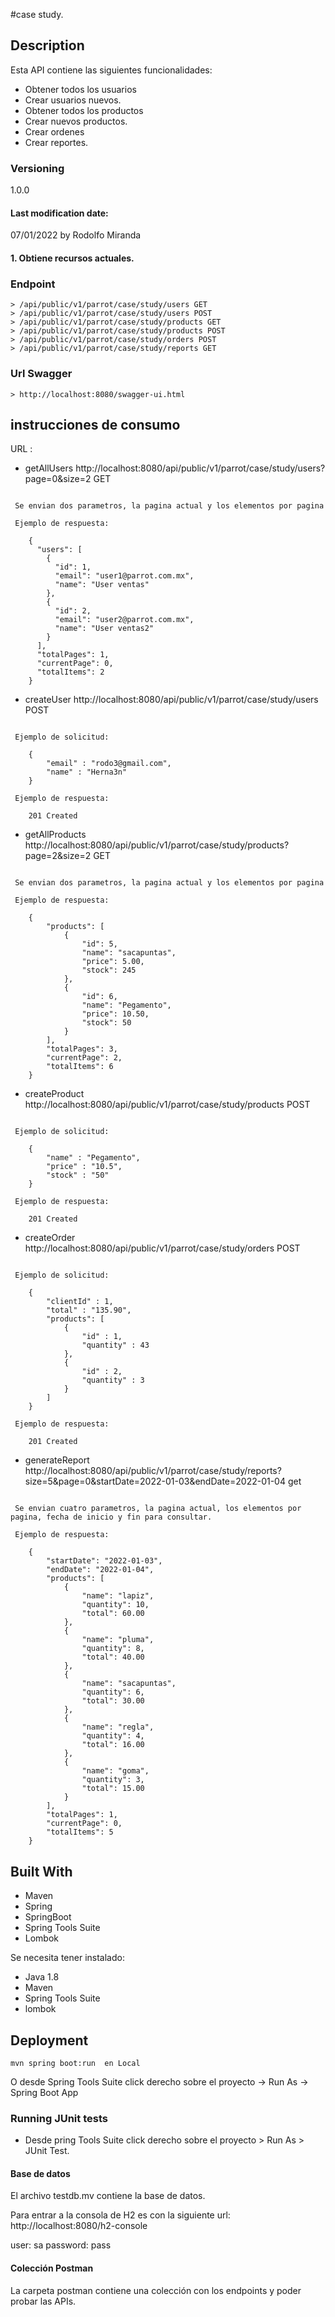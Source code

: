 #case study.

## Description
Esta API contiene las siguientes funcionalidades:

* Obtener todos los usuarios
* Crear usuarios nuevos.
* Obtener todos los productos
* Crear nuevos productos.
* Crear ordenes
* Crear reportes.

### Versioning
1.0.0

#### Last modification date:
07/01/2022 by Rodolfo Miranda

#### 1. Obtiene recursos actuales.
### Endpoint
    > /api/public/v1/parrot/case/study/users GET
    > /api/public/v1/parrot/case/study/users POST
    > /api/public/v1/parrot/case/study/products GET
    > /api/public/v1/parrot/case/study/products POST
    > /api/public/v1/parrot/case/study/orders POST
    > /api/public/v1/parrot/case/study/reports GET
    
### Url Swagger
    
    > http://localhost:8080/swagger-ui.html

## instrucciones de consumo
URL :

- getAllUsers
http://localhost:8080/api/public/v1/parrot/case/study/users?page=0&size=2  GET

```

 Se envian dos parametros, la pagina actual y los elementos por pagina
 
 Ejemplo de respuesta:
 	
 	{
	  "users": [
	    {
	      "id": 1,
	      "email": "user1@parrot.com.mx",
	      "name": "User ventas"
	    },
	    {
	      "id": 2,
	      "email": "user2@parrot.com.mx",
	      "name": "User ventas2"
	    }
	  ],
	  "totalPages": 1,
	  "currentPage": 0,
	  "totalItems": 2
	}

```

- createUser
http://localhost:8080/api/public/v1/parrot/case/study/users   POST

```
 
 Ejemplo de solicitud:
 	
 	{
    	"email" : "rodo3@gmail.com",
    	"name" : "Herna3n"
	}
	
 Ejemplo de respuesta:
 
 	201 Created

```

- getAllProducts
http://localhost:8080/api/public/v1/parrot/case/study/products?page=2&size=2  GET

```

 Se envian dos parametros, la pagina actual y los elementos por pagina
 
 Ejemplo de respuesta:
 	
 	{
	    "products": [
	        {
	            "id": 5,
	            "name": "sacapuntas",
	            "price": 5.00,
	            "stock": 245
	        },
	        {
	            "id": 6,
	            "name": "Pegamento",
	            "price": 10.50,
	            "stock": 50
	        }
	    ],
	    "totalPages": 3,
	    "currentPage": 2,
	    "totalItems": 6
	}

```

- createProduct
http://localhost:8080/api/public/v1/parrot/case/study/products   POST

```
 
 Ejemplo de solicitud:
 	
 	{
	    "name" : "Pegamento",
	    "price" : "10.5",
	    "stock" : "50"
	}
	
 Ejemplo de respuesta:
 
 	201 Created

```

- createOrder
http://localhost:8080/api/public/v1/parrot/case/study/orders   POST

```
 
 Ejemplo de solicitud:
 	
 	{
	    "clientId" : 1,
	    "total" : "135.90",
	    "products": [
	        {
	            "id" : 1,
	            "quantity" : 43
	        },
	        {
	            "id" : 2,
	            "quantity" : 3
	        }
	    ]
	}
	
 Ejemplo de respuesta:
 
 	201 Created

```

- generateReport
http://localhost:8080/api/public/v1/parrot/case/study/reports?size=5&page=0&startDate=2022-01-03&endDate=2022-01-04   get

```
 
 Se envian cuatro parametros, la pagina actual, los elementos por pagina, fecha de inicio y fin para consultar.
 
 Ejemplo de respuesta:
 	
 	{
	    "startDate": "2022-01-03",
	    "endDate": "2022-01-04",
	    "products": [
	        {
	            "name": "lapiz",
	            "quantity": 10,
	            "total": 60.00
	        },
	        {
	            "name": "pluma",
	            "quantity": 8,
	            "total": 40.00
	        },
	        {
	            "name": "sacapuntas",
	            "quantity": 6,
	            "total": 30.00
	        },
	        {
	            "name": "regla",
	            "quantity": 4,
	            "total": 16.00
	        },
	        {
	            "name": "goma",
	            "quantity": 3,
	            "total": 15.00
	        }
	    ],
	    "totalPages": 1,
	    "currentPage": 0,
	    "totalItems": 5
	}

```

## Built With
* Maven
* Spring
* SpringBoot
* Spring Tools Suite
* Lombok


Se necesita tener instalado:
		
 - Java 1.8  		
 - Maven 		
 - Spring Tools Suite
 - lombok


## Deployment
    mvn spring boot:run  en Local 
O desde Spring Tools Suite click derecho sobre el proyecto -> Run As -> Spring Boot App


### Running JUnit tests
 - Desde pring Tools Suite click derecho sobre el proyecto  > Run As >
   JUnit Test.  

#### Base de datos

El archivo testdb.mv contiene la base de datos.

Para entrar a la consola de H2 es con la siguiente url: http://localhost:8080/h2-console

user: sa
password: pass

#### Colección Postman

La carpeta postman contiene una colección con los endpoints y poder probar las APIs.


